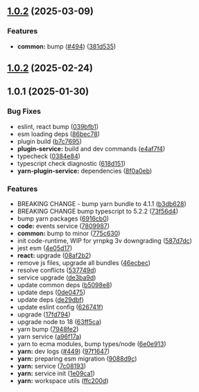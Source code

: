 ## [1.0.2](https://github.com/atls/raijin/compare/@atls/yarn-plugin-service@1.0.2...@atls/yarn-plugin-service@1.0.2) (2025-03-09)

### Features

- **common:** bump ([#494](https://github.com/atls/raijin/issues/494)) ([381d535](https://github.com/atls/raijin/commit/381d5357c2818e157330933edb9256936d251ca3))

## [1.0.2](https://github.com/atls/raijin/compare/@atls/yarn-plugin-service@1.0.1...@atls/yarn-plugin-service@1.0.2) (2025-02-24)

## 1.0.1 (2025-01-30)

### Bug Fixes

- eslint, react bump ([039bfb1](https://github.com/atls/raijin/commit/039bfb1a612167c08b05143ede4781abf5890ab6))
- esm loading deps ([86bec78](https://github.com/atls/raijin/commit/86bec787979dabfa06223b1adddeb763566bd590))
- plugin build ([b7c7695](https://github.com/atls/raijin/commit/b7c769587c2cb819d4b47e6c1825e1d7f50dee8b))
- **plugin-service:** build and dev commands ([e4af7f4](https://github.com/atls/raijin/commit/e4af7f441c1b1e8c5bc6779c83b2ed44b21894c9))
- typecheck ([0384e84](https://github.com/atls/raijin/commit/0384e8435fedacc8ca695d7cd52e3c44ea4b9d57))
- typescript check diagnostic ([618d151](https://github.com/atls/raijin/commit/618d151d42baa82983bea168ad895c0b86cda8ef))
- **yarn-plugin-service:** dependencies ([8f0a0eb](https://github.com/atls/raijin/commit/8f0a0ebabf5b78e894f9f4210307c9a116db3a85))

### Features

- BREAKING CHANGE - bump yarn bundle to 4.1.1 ([b3db628](https://github.com/atls/raijin/commit/b3db62837ed75cbbedaf3c13678ab58398bfe50f))
- BREAKING CHANGE bump typescript to 5.2.2 ([73f56d4](https://github.com/atls/raijin/commit/73f56d4670a0df3183bc29518cbabc238c03c352))
- bump yarn packages ([6916cb0](https://github.com/atls/raijin/commit/6916cb01c753afd6abd939d193959be6ef0a4b1e))
- **code:** events service ([7809987](https://github.com/atls/raijin/commit/7809987b700abe05b677e86c11c40c741b5097e6))
- **common:** bump to minor ([775c630](https://github.com/atls/raijin/commit/775c630061f91970a65e34afabeea8d029e02176))
- init code-runtime, WIP for yrnpkg 3v downgrading ([587d7dc](https://github.com/atls/raijin/commit/587d7dc75c6b08c2a4b0a0b4bf380939de83a6c3))
- jest esm ([4e05d17](https://github.com/atls/raijin/commit/4e05d171ceac0e9550eccbc0c417c09aee13e1c9))
- **react:** upgrade ([08af2b2](https://github.com/atls/raijin/commit/08af2b27e2757b756cd19928ab58e2b93eb7652f))
- remove js files, upgrade all bundles ([46ecbec](https://github.com/atls/raijin/commit/46ecbec27339babc3c0c894b29c544e6c554e7b2))
- resolve conflicts ([537749d](https://github.com/atls/raijin/commit/537749d68ead3ef942d325787de4ab77e7b2bfa4))
- service upgrade ([de3ba9d](https://github.com/atls/raijin/commit/de3ba9dc09abb7c704364554c119fb875e2291dc))
- update common deps ([b5098e8](https://github.com/atls/raijin/commit/b5098e843c0153a476c16ae8607ba2b598accb60))
- update deps ([0de0475](https://github.com/atls/raijin/commit/0de04751e64fc9e6d72879289b773f1fa1ec3526))
- update deps ([de29dbf](https://github.com/atls/raijin/commit/de29dbffcc0c1b9cf081825987e733352b1761a7))
- update eslint config ([626741f](https://github.com/atls/raijin/commit/626741f1896c709c83857818333dc15f28787036))
- upgrade ([17fd794](https://github.com/atls/raijin/commit/17fd794be8d7b17693fdb8ae50e6ec83891632d8))
- upgrade node to 18 ([63ff5ca](https://github.com/atls/raijin/commit/63ff5ca56a526a174e82ebdc215f44e55db7a4f0))
- yarn bump ([7948fe2](https://github.com/atls/raijin/commit/7948fe20493323c9af0f0b55cddd92d4cf9553bf))
- yarn service ([a96f17a](https://github.com/atls/raijin/commit/a96f17a50608a923fa09bf3855bdf03043eee644))
- yarn to ecma modules, bump types/node ([6e0e913](https://github.com/atls/raijin/commit/6e0e9135ea19e9c035d9a19fd051995df0a28545))
- **yarn:** dev logs ([#449](https://github.com/atls/raijin/issues/449)) ([97f1647](https://github.com/atls/raijin/commit/97f1647057a212a7ea432b701be431641fea2b19))
- **yarn:** preparing esm migration ([9088d9c](https://github.com/atls/raijin/commit/9088d9c5db653fa76d4a16271585b849afc7b8a7))
- **yarn:** service ([7c08193](https://github.com/atls/raijin/commit/7c0819368925dc6bf802ee40d74934fc85a30eb3))
- **yarn:** service init ([1e09ca1](https://github.com/atls/raijin/commit/1e09ca1dd7a6e94ef2c48cdc1c68394710577e28))
- **yarn:** workspace utils ([ffc200d](https://github.com/atls/raijin/commit/ffc200d0f0cf6444fe9053a7f046a5d039f79177))
